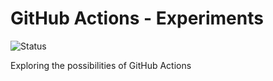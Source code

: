 # GitHub Actions - Experiments
![Status](https://img.shields.io/endpoint?url=https://gist.githubusercontent.com/lxbndr/bb89d69d31409ee5f747bac35a1157d9/raw/gha-experiments-main.json&logo=github)

Exploring the possibilities of GitHub Actions
